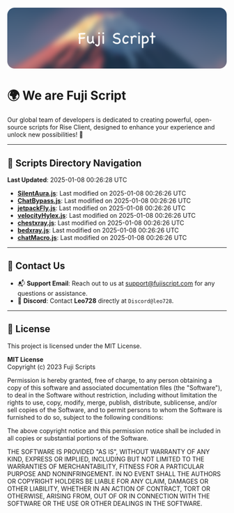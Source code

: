 ![Banner](.github/b.webp)

# 🌍 **We are Fuji Script**

Our global team of developers is dedicated to creating powerful, open-source scripts for Rise Client, designed to enhance your experience and unlock new possibilities! 🌟

---
<!-- SCRIPTS_NAVIGATION_START -->
## 📂 **Scripts Directory Navigation**

**Last Updated**: 2025-01-08 00:26:28 UTC

- **[SilentAura.js](scripts/SilentAura.js)**: Last modified on 2025-01-08 00:26:26 UTC
- **[ChatBypass.js](scripts/ChatBypass.js)**: Last modified on 2025-01-08 00:26:26 UTC
- **[jetpackFly.js](scripts/jetpackFly.js)**: Last modified on 2025-01-08 00:26:26 UTC
- **[velocityHylex.js](scripts/velocityHylex.js)**: Last modified on 2025-01-08 00:26:26 UTC
- **[chestxray.js](scripts/chestxray.js)**: Last modified on 2025-01-08 00:26:26 UTC
- **[bedxray.js](scripts/bedxray.js)**: Last modified on 2025-01-08 00:26:26 UTC
- **[chatMacro.js](scripts/chatMacro.js)**: Last modified on 2025-01-08 00:26:26 UTC

<!-- SCRIPTS_NAVIGATION_END -->

---

## 💬 **Contact Us**  
- 📬 **Support Email**: Reach out to us at [support@fujiscript.com](mailto:support@fujiscript.com) for any questions or assistance.  
- 💬 **Discord**: Contact **Leo728** directly at `Discord@leo728`.

---

## 📜 **License**

This project is licensed under the MIT License.  

**MIT License**  
Copyright (c) 2023 Fuji Scripts  

Permission is hereby granted, free of charge, to any person obtaining a copy of this software and associated documentation files (the "Software"), to deal in the Software without restriction, including without limitation the rights to use, copy, modify, merge, publish, distribute, sublicense, and/or sell copies of the Software, and to permit persons to whom the Software is furnished to do so, subject to the following conditions:  

The above copyright notice and this permission notice shall be included in all copies or substantial portions of the Software.  

THE SOFTWARE IS PROVIDED "AS IS", WITHOUT WARRANTY OF ANY KIND, EXPRESS OR IMPLIED, INCLUDING BUT NOT LIMITED TO THE WARRANTIES OF MERCHANTABILITY, FITNESS FOR A PARTICULAR PURPOSE AND NONINFRINGEMENT. IN NO EVENT SHALL THE AUTHORS OR COPYRIGHT HOLDERS BE LIABLE FOR ANY CLAIM, DAMAGES OR OTHER LIABILITY, WHETHER IN AN ACTION OF CONTRACT, TORT OR OTHERWISE, ARISING FROM, OUT OF OR IN CONNECTION WITH THE SOFTWARE OR THE USE OR OTHER DEALINGS IN THE SOFTWARE.  
